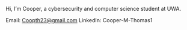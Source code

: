 Hi, I’m Cooper, a cybersecurity and computer science student at UWA.

Email: Coopth23@gmail.com 
LinkedIn: Cooper-M-Thomas1

